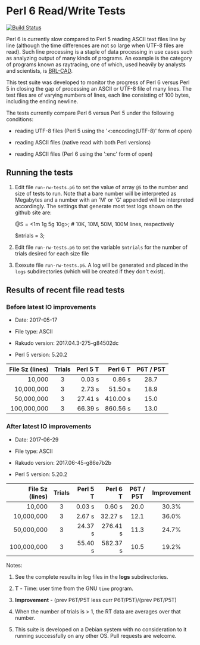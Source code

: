 # Perl 6 Read/Write Tests

[![Build Status](https://travis-ci.org/tbrowder/perl6-read-write-tests.svg?branch=master)](https://travis-ci.org/tbrowder/perl6-read-write-tests)

Perl 6 is currently slow compared to Perl 5 reading ASCII text
files line by line (although the time differences are not so large
when UTF-8 files are read).  Such line processing is a staple of data
processing in use cases such as analyzing output of many kinds of
programs.  An example is the category of programs known as raytracing,
one of which, used heavily by analysts and scientists, is
[BRL-CAD](http://brlcad.org).

This test suite was developed to monitor the progress of Perl 6 versus
Perl 5 in closing the gap of processing an ASCII or UTF-8 file of many lines.
The test files are of varying numbers of lines, each line consisting
of 100 bytes, including the ending newline.

The tests currently compare Perl 6 versus Perl 5 under the following conditions:

+ reading UTF-8 files (Perl 5 using the '<:encoding(UTF-8)' form of open)

+ reading ASCII files (native read with both Perl versions)

+ reading ASCII files (Perl 6 using the ':enc<ascii>' form of open)

## Running the tests

1. Edit file `run-rw-tests.p6` to set the value of array `@S` to the
   number and size of tests to run.  Note that a bare number will be
   interpreted as Megabytes and a number with an 'M' or 'G' appended
   will be interpreted accordingly. The settings that generate most
   test logs shown on the github site are:

     @S = <1m 1g 5g 10g>; # 10K, 10M, 50M, 100M lines, respectively

     $ntrials = 3;

2. Edit file `run-rw-tests.p6` to set the variable `$ntrials` for
   the number of trials desired for each size file

3. Exexute file `run-rw-tests.p6`.  A log will be generated and placed
   in the `logs` subdirectories (which will be created if they don't
   exist).

## Results of recent file read tests

### Before latest IO improvements

+ Date: 2017-05-17

+ File type: ASCII

+ Rakudo version: 2017.04.3-275-g84502dc

+ Perl 5 version: 5.20.2

| File Sz (lines) | Trials | Perl 5 T  | Perl 6 T  | P6T / P5T |
| ---:            | :---:  | ---:       | ---:       | :---: |
|          10,000 |    3   |     0.03 s |     0.86 s |  28.7 |
|      10,000,000 |    3   |     2.73 s |    51.50 s |  18.9 |
|      50,000,000 |    3   |    27.41 s |   410.00 s |  15.0 |
|     100,000,000 |    3   |    66.39 s |   860.56 s |  13.0 |

### After latest IO improvements

+ Date: 2017-06-29

+ File type: ASCII

+ Rakudo version: 2017.06-45-g86e7b2b 

+ Perl 5 version: 5.20.2

| File Sz (lines) | Trials | Perl 5 T  | Perl 6 T  | P6T / P5T | Improvement
| ---:            | :---:  | ---:       | ---:       | :---: | :--: |
|          10,000 |    3   |     0.03 s |     0.60 s |  20.0 | 30.3% |
|      10,000,000 |    3   |     2.67 s |    32.27 s |  12.1 | 36.0% |
|      50,000,000 |    3   |    24.37 s |   276.41 s |  11.3 | 24.7% |
|     100,000,000 |    3   |    55.40 s |   582.37 s |  10.5 | 19.2%|

Notes:

1. See the complete results in log files in the **logs** subdirectories.

2. **T** - Time: user time from the GNU `time` program.

3. **Improvement** - (prev P6T/P5T less curr P6T/P5T)/(prev P6T/P5T)

4. When the number of trials is > 1, the RT data are averages over that number.

5. This suite is developed on a Debian system with no consideration to
   it running successfully on any other OS.  Pull requests are
   welcome.
